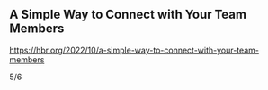 ## A Simple Way to Connect with Your Team Members

https://hbr.org/2022/10/a-simple-way-to-connect-with-your-team-members

5/6